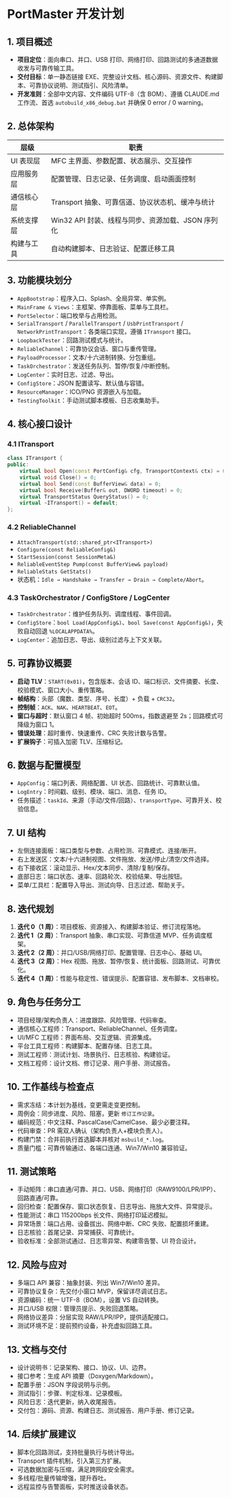 ﻿# PortMaster 开发计划

## 1. 项目概述

- **项目定位**：面向串口、并口、USB 打印、网络打印、回路测试的多通道数据收发与可靠传输工具。
- **交付目标**：单一静态链接 EXE、完整设计文档、核心源码、资源文件、构建脚本、可靠协议说明、测试指引、风险清单。
- **开发准则**：全部中文内容、文件编码 UTF-8（含 BOM）、遵循 CLAUDE.md 工作流、首选 `autobuild_x86_debug.bat` 并确保 0 error / 0 warning。

## 2. 总体架构

| 层级 | 职责 |
| ---- | ---- |
| UI 表现层 | MFC 主界面、参数配置、状态展示、交互操作 |
| 应用服务层 | 配置管理、日志记录、任务调度、启动画面控制 |
| 通信核心层 | Transport 抽象、可靠信道、协议状态机、缓冲与统计 |
| 系统支撑层 | Win32 API 封装、线程与同步、资源加载、JSON 序列化 |
| 构建与工具 | 自动构建脚本、日志验证、配置迁移工具 |

## 3. 功能模块划分

- `AppBootstrap`：程序入口、Splash、全局异常、单实例。
- `MainFrame & Views`：主框架、停靠面板、菜单与工具栏。
- `PortSelector`：端口枚举与占用检测。
- `SerialTransport` / `ParallelTransport` / `UsbPrintTransport` / `NetworkPrintTransport`：各类端口实现，遵循 `ITransport` 接口。
- `LoopbackTester`：回路测试模式与统计。
- `ReliableChannel`：可靠协议会话、窗口与重传管理。
- `PayloadProcessor`：文本/十六进制转换、分包重组。
- `TaskOrchestrator`：发送任务队列、暂停/恢复/中断控制。
- `LogCenter`：实时日志、过滤、导出。
- `ConfigStore`：JSON 配置读写、默认值与容错。
- `ResourceManager`：ICO/PNG 资源嵌入与加载。
- `TestingToolkit`：手动测试脚本模板、日志收集助手。

## 4. 核心接口设计

### 4.1 ITransport

```cpp
class ITransport {
public:
    virtual bool Open(const PortConfig& cfg, TransportContext& ctx) = 0;
    virtual void Close() = 0;
    virtual bool Send(const BufferView& data) = 0;
    virtual bool Receive(Buffer& out, DWORD timeout) = 0;
    virtual TransportStatus QueryStatus() = 0;
    virtual ~ITransport() = default;
};
```

### 4.2 ReliableChannel

- `AttachTransport(std::shared_ptr<ITransport>)`
- `Configure(const ReliableConfig&)`
- `StartSession(const SessionMeta&)`
- `ReliableEventStep Pump(const BufferView& payload)`
- `ReliableStats GetStats()`
- 状态机：`Idle → Handshake → Transfer → Drain → Complete/Abort`。

### 4.3 TaskOrchestrator / ConfigStore / LogCenter

- `TaskOrchestrator`：维护任务队列、调度线程、事件回调。
- `ConfigStore`：`bool Load(AppConfig&)`、`bool Save(const AppConfig&)`，失败自动回退 `%LOCALAPPDATA%`。
- `LogCenter`：追加日志、导出、级别过滤与上下文关联。

## 5. 可靠协议概要

- **启动 TLV**：`START(0x01)`，包含版本、会话 ID、端口标识、文件摘要、长度、校验模式、窗口大小、重传策略。
- **帧结构**：头部（魔数、类型、序号、长度）+ 负载 + `CRC32`。
- **控制帧**：`ACK`、`NAK`、`HEARTBEAT`、`EOT`。
- **窗口与超时**：默认窗口 4 帧、初始超时 500ms，指数退避至 2s；回路模式可降级为窗口 1。
- **错误处理**：超时重传、快速重传、CRC 失败计数与告警。
- **扩展钩子**：可插入加密 TLV、压缩标记。

## 6. 数据与配置模型

- `AppConfig`：端口列表、网络配置、UI 状态、回路统计、可靠默认值。
- `LogEntry`：时间戳、级别、模块、端口、消息、任务 ID。
- 任务描述：`taskId`、来源（手动/文件/回路）、`transportType`、可靠开关、校验信息。

## 7. UI 结构

- 左侧连接面板：端口类型与参数、占用检测、可靠模式、连接/断开。
- 右上发送区：文本/十六进制视图、文件拖放、发送/停止/清空/文件选择。
- 右下接收区：滚动显示、Hex/文本同步、清除/复制/保存。
- 底部日志：端口状态、速率、回路轮次、校验结果、导出按钮。
- 菜单/工具栏：配置导入导出、测试向导、日志过滤、帮助关于。

## 8. 迭代规划

1. **迭代 0（1 周）**：项目模板、资源接入、构建脚本验证、修订流程落地。
2. **迭代 1（2 周）**：Transport 抽象、串口实现、可靠信道 MVP、任务调度框架。
3. **迭代 2（2 周）**：并口/USB/网络打印、配置管理、日志中心、基础 UI。
4. **迭代 3（2 周）**：Hex 视图、拖放、暂停/恢复、统计面板、回路测试、可靠优化。
5. **迭代 4（1 周）**：性能与稳定性、错误提示、配置容错、发布脚本、文档审校。

## 9. 角色与任务分工

- 项目经理/架构负责人：进度跟踪、风险管理、代码审查。
- 通信核心工程师：Transport、ReliableChannel、任务调度。
- UI/MFC 工程师：界面布局、交互逻辑、资源集成。
- 平台工具工程师：构建脚本、配置存储、日志工具。
- 测试工程师：测试计划、场景执行、日志核验、构建验证。
- 文档工程师：设计文档、修订记录、用户手册、测试报告。

## 10. 工作基线与检查点

- 需求冻结：本计划为基线，变更需走变更控制。
- 周例会：同步进度、风险、阻塞，更新 `修订工作记录`。
- 编码规范：中文注释、PascalCase/CamelCase、最少必要注释。
- 代码审查：PR 需双人确认（架构负责人+模块负责人）。
- 构建门禁：合并前执行首选脚本并核对 `msbuild_*.log`。
- 质量门槛：可靠传输通过、各端口连通、Win7/Win10 兼容验证。

## 11. 测试策略

- 手动矩阵：串口直通/可靠、并口、USB、网络打印（RAW9100/LPR/IPP）、回路直通/可靠。
- 回归检查：配置保存、窗口状态恢复、日志导出、拖放大文件、异常提示。
- 性能测试：串口 115200bps 长文件、网络打印延迟模拟。
- 异常场景：端口占用、设备拔出、网络中断、CRC 失败、配置损坏重建。
- 日志核验：首尾记录、异常捕获、可靠统计。
- 验收标准：全部测试通过、日志零异常、构建零告警、UI 符合设计。

## 12. 风险与应对

- 多端口 API 兼容：抽象封装、列出 Win7/Win10 差异。
- 可靠协议复杂：先交付小窗口 MVP，保留详尽调试日志。
- 资源编码：统一 UTF-8（BOM），设置 VS 自动转换。
- 并口/USB 权限：管理员提示、失败回退策略。
- 网络协议差异：分层实现 RAW/LPR/IPP，提供适配接口。
- 测试环境不足：提前预约设备，补充虚拟回路工具。

## 13. 文档与交付

- 设计说明书：记录架构、接口、协议、UI、边界。
- 接口参考：生成 API 摘要（Doxygen/Markdown）。
- 配置手册：JSON 字段说明与示例。
- 测试指引：步骤、判定标准、记录模板。
- 风险日志：迭代更新，纳入收尾报告。
- 交付包：源码、资源、构建日志、测试报告、用户手册、修订记录。

## 14. 后续扩展建议

- 脚本化回路测试，支持批量执行与统计导出。
- Transport 插件机制，引入第三方扩展。
- 可选数据加密与压缩，满足跨网段安全需求。
- 多线程/批量传输增强，提升吞吐。
- 远程监控与告警面板，实时推送设备状态。
